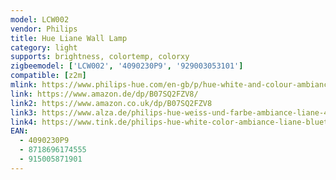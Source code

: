 ```yaml
---
model: LCW002
vendor: Philips
title: Hue Liane Wall Lamp
category: light
supports: brightness, colortemp, colorxy
zigbeemodel: ['LCW002', '4090230P9', '929003053101']
compatible: [z2m]
mlink: https://www.philips-hue.com/en-gb/p/hue-white-and-colour-ambiance-liane-wall-light/4090230P9
link: https://www.amazon.de/dp/B07SQ2FZV8/
link2: https://www.amazon.co.uk/dp/B07SQ2FZV8 
link3: https://www.alza.de/philips-hue-weiss-und-farbe-ambiance-liane-40902-30-p7-d5678375.htm
link4: https://www.tink.de/philips-hue-white-color-ambiance-liane-bluetooth-wandleuchte
EAN: 
  - 4090230P9
  - 8718696174555
  - 915005871901
---
```

